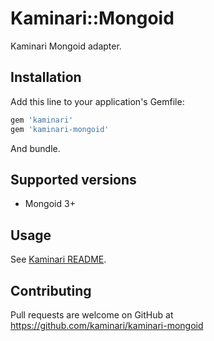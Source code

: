 # Kaminari::Mongoid

Kaminari Mongoid adapter.


## Installation

Add this line to your application's Gemfile:

```ruby
gem 'kaminari'
gem 'kaminari-mongoid'
```

And bundle.


## Supported versions

* Mongoid 3+


## Usage

See [Kaminari README](https://github.com/amatsuda/kaminari/blob/master/README.rdoc).


## Contributing

Pull requests are welcome on GitHub at https://github.com/kaminari/kaminari-mongoid
